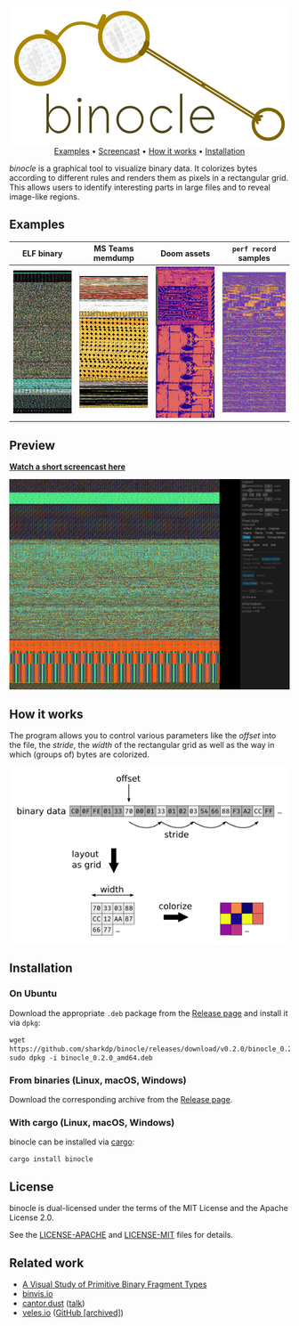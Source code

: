 <p align="center">
  <img src="assets/logo.png" />
  <br>
  <a href="#examples">Examples</a> • 
  <a href="https://shark.fish/binocle.mp4">Screencast</a> • 
  <a href="#how-it-works">How it works</a> • 
  <a href="#installation">Installation</a>
</p>

*binocle* is a graphical tool to visualize binary data.
It colorizes bytes according to different rules and renders them as pixels in a rectangular grid.
This allows users to identify interesting parts in large files and to reveal image-like regions.

## Examples

| ELF binary | MS Teams memdump | Doom assets | `perf record` samples |
|---|---|---|---|
| <img src="assets/example-elf.png" width="200" /> | <img src="assets/example-teams-memdump.png" width="200" /> | <img src="assets/example-doom.png" width="200" /> | <img src="assets/example-perf-record.png" width="200" /> |

## Preview

[**Watch a short screencast here**](https://shark.fish/binocle.mp4)

<a href="https://raw.githubusercontent.com/sharkdp/binocle/master/assets/screenshot.png"><img src="assets/screenshot.png"></a>

## How it works

The program allows you to control various parameters like the *offset* into the file, the *stride*,
the *width* of the rectangular grid as well as the way in which (groups of) bytes are colorized.

<p align="center"><img src="assets/binary-view.png" /></p>

## Installation

### On Ubuntu

Download the appropriate `.deb` package from the [Release page](https://github.com/sharkdp/binocle/releases)
and install it via `dpkg`:
```
wget https://github.com/sharkdp/binocle/releases/download/v0.2.0/binocle_0.2.0_amd64.deb
sudo dpkg -i binocle_0.2.0_amd64.deb
```

### From binaries (Linux, macOS, Windows)

Download the corresponding archive from the [Release page](https://github.com/sharkdp/binocle/releases).

### With cargo (Linux, macOS, Windows)

binocle can be installed via [cargo](https://doc.rust-lang.org/cargo/):
```
cargo install binocle
```

## License

binocle is dual-licensed under the terms of the MIT License and the Apache License 2.0.

See the [LICENSE-APACHE](LICENSE-APACHE) and [LICENSE-MIT](LICENSE-MIT) files for details.

## Related work

  - [A Visual Study of Primitive Binary Fragment Types](http://www.rumint.org/gregconti/publications/taxonomy-bh.pdf)
  - [binvis.io](http://binvis.io/)
  - [cantor.dust](https://sites.google.com/site/xxcantorxdustxx/) ([talk](https://www.youtube.com/watch?v=4bM3Gut1hIk))
  - [veles.io](https://veles.io) ([GitHub [archived]](https://github.com/codilime/veles))
